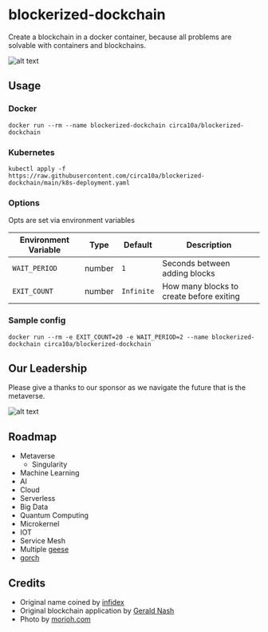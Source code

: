 # blockerized-dockchain

Create a blockchain in a docker container, because all problems are solvable with containers and blockchains.

![alt text](https://i.imgur.com/vRLEtBr.jpg)

## Usage

### Docker

```shell
docker run --rm --name blockerized-dockchain circa10a/blockerized-dockchain
```

### Kubernetes

```shell
kubectl apply -f https://raw.githubusercontent.com/circa10a/blockerized-dockchain/main/k8s-deployment.yaml
```

### Options

Opts are set via environment variables

| Environment Variable | Type   | Default    | Description                               |
|----------------------|--------|------------|-------------------------------------------|
| `WAIT_PERIOD`        | number | `1`        | Seconds between adding blocks             |
| `EXIT_COUNT`         | number | `Infinite` | How many blocks to create before exiting  |

### Sample config

```shell
docker run --rm -e EXIT_COUNT=20 -e WAIT_PERIOD=2 --name blockerized-dockchain circa10a/blockerized-dockchain
```

## Our Leadership

Please give a thanks to our sponsor as we navigate the future that is the metaverse.

![alt text](https://nypost.com/wp-content/uploads/sites/2/2020/07/Mark_Zuckerberg.jpg?quality=80&strip=all)

## Roadmap

- Metaverse
  - Singularity
- Machine Learning
- AI
- Cloud
- Serverless
- Big Data
- Quantum Computing
- Microkernel
- IOT
- Service Mesh
- Multiple [geese](https://golang.org/pkg/go/build/#hdr-Go_Path)
- [gorch](https://golang.org/pkg/go/build/#hdr-Go_Path)

## Credits

- Original name coined by [infidex](https://github.com/infidex)
- Original blockchain application by [Gerald Nash](https://medium.com/@aunyks)
- Photo by [morioh.com](https://morioh.com/p/b46e20454368)
